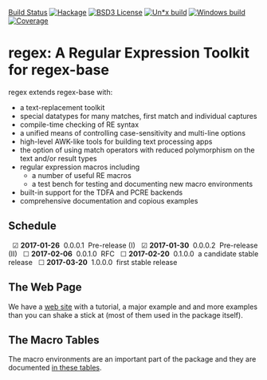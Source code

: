 [Build Status](https://iconnect.github.io/regex/build-status)
[![Hackage](https://img.shields.io/hackage/v/regex.svg)](https://hackage.haskell.org/package/regex)
[![BSD3 License](http://img.shields.io/badge/license-BSD3-brightgreen.svg)](https://tldrlegal.com/license/bsd-3-clause-license-%28revised%29)
[![Un*x build](https://img.shields.io/travis/iconnect/regex.svg?label=Linux%2BmacOS)](https://travis-ci.org/iconnect/regex)
[![Windows build](https://img.shields.io/appveyor/ci/engineerirngirisconnectcouk/regex.svg?label=Windows)](https://ci.appveyor.com/project/engineerirngirisconnectcouk/regex/branch/master)
[![Coverage](https://img.shields.io/coveralls/iconnect/regex.svg)](https://coveralls.io/github/iconnect/regex?branch=master)

# regex: A Regular Expression Toolkit for regex-base

regex extends regex-base with:

  * a text-replacement toolkit
  * special datatypes for many matches, first match and individual captures
  * compile-time checking of RE syntax
  * a unified means of controlling case-sensitivity and multi-line options
  * high-level AWK-like tools for building text processing apps
  * the option of using match operators with reduced polymorphism on the
    text and/or result types
  * regular expression macros including
      + a number of useful RE macros
      + a test bench for testing and documenting new macro environments
  * built-in support for the TDFA and PCRE backends
  * comprehensive documentation and copious examples


Schedule
--------

&nbsp;&nbsp;&#9745;&nbsp;**2017-01-26**&nbsp;&nbsp;0.0.0.1&nbsp;&nbsp;Pre-release (I)<cr/>
&nbsp;&nbsp;&#9745;&nbsp;**2017-01-30**&nbsp;&nbsp;0.0.0.2&nbsp;&nbsp;Pre-release (II)<cr/>
&nbsp;&nbsp;&#9744;&nbsp;**2017-02-06**&nbsp;&nbsp;0.0.1.0&nbsp;&nbsp;RFC<cr/>
&nbsp;&nbsp;&#9744;&nbsp;**2017-02-20**&nbsp;&nbsp;0.1.0.0&nbsp;&nbsp;a candidate stable release<cr/>
&nbsp;&nbsp;&#9744;&nbsp;**2017-03-20**&nbsp;&nbsp;1.0.0.0&nbsp;&nbsp;first stable release<cr/>


The Web Page
------------

We have a [web site](https://iconnect.github.io/regex/) with a tutorial,
a major example and and more examples than you can shake a stick at (most
of them used in the package itself).


The Macro Tables
----------------

The macro environments are an important part of the package and they
are documented [in these tables](tables).
